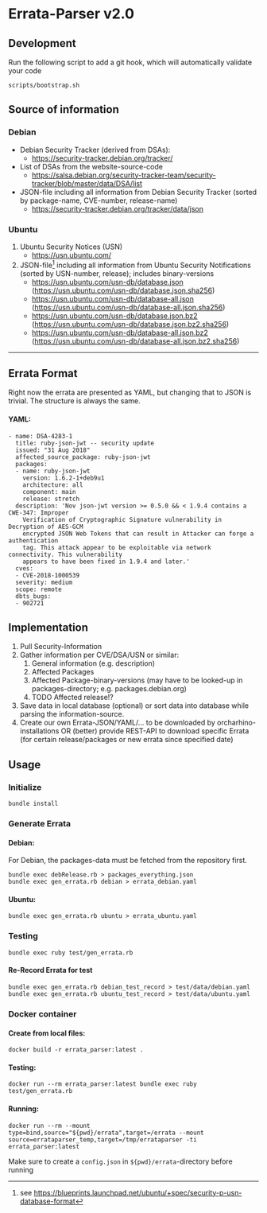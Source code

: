 # Errata-Parser v2.0

## Development

Run the following script to add a git hook, which will automatically validate your code

    scripts/bootstrap.sh

## Source of information

### Debian

* Debian Security Tracker (derived from DSAs):
  * <https://security-tracker.debian.org/tracker/>
* List of DSAs from the website-source-code
  * <https://salsa.debian.org/security-tracker-team/security-tracker/blob/master/data/DSA/list>
* JSON-file including all information from Debian Security Tracker (sorted by package-name, CVE-number, release-name)
  * <https://security-tracker.debian.org/tracker/data/json>

### Ubuntu

1. Ubuntu Security Notices (USN)
   * <https://usn.ubuntu.com/>
1. JSON-file[^ubuntujsonformat] including all information from Ubuntu Security Notifications (sorted by USN-number, release); includes binary-versions
   * <https://usn.ubuntu.com/usn-db/database.json> (<https://usn.ubuntu.com/usn-db/database.json.sha256>)
   * <https://usn.ubuntu.com/usn-db/database-all.json> (<https://usn.ubuntu.com/usn-db/database-all.json.sha256>)
   * <https://usn.ubuntu.com/usn-db/database.json.bz2> (<https://usn.ubuntu.com/usn-db/database.json.bz2.sha256>)
   * <https://usn.ubuntu.com/usn-db/database-all.json.bz2> (<https://usn.ubuntu.com/usn-db/database-all.json.bz2.sha256>)

---
[^ubuntujsonformat]: see <https://blueprints.launchpad.net/ubuntu/+spec/security-p-usn-database-format>


## Errata Format

Right now the errata are presented as YAML, but changing that to JSON is trivial.
The structure is always the same.

#### YAML:

    - name: DSA-4283-1
      title: ruby-json-jwt -- security update
      issued: "31 Aug 2018"
      affected_source_package: ruby-json-jwt
      packages:
      - name: ruby-json-jwt
        version: 1.6.2-1+deb9u1
        architecture: all
        component: main
        release: stretch
      description: 'Nov json-jwt version >= 0.5.0 && < 1.9.4 contains a CWE-347: Improper
        Verification of Cryptographic Signature vulnerability in Decryption of AES-GCM
        encrypted JSON Web Tokens that can result in Attacker can forge a authentication
        tag. This attack appear to be exploitable via network connectivity. This vulnerability
        appears to have been fixed in 1.9.4 and later.'
      cves:
      - CVE-2018-1000539
      severity: medium
      scope: remote
      dbts_bugs:
      - 902721

## Implementation

1. Pull Security-Information
1. Gather information per CVE/DSA/USN or similar:
   1. General information (e.g. description)
   1. Affected Packages
   1. Affected Package-binary-versions (may have to be looked-up in packages-directory; e.g. packages.debian.org)
   1. TODO Affected release!?
1. Save data in local database (optional) or sort data into database while parsing the information-source.
1. Create our own Errata-JSON/YAML/... to be downloaded by orcharhino-installations OR (better) provide REST-API to download specific Errata (for certain release/packages or new errata since specified date)


## Usage

### Initialize

    bundle install

### Generate Errata

#### Debian:

For Debian, the packages-data must be fetched from the repository first.

    bundle exec debRelease.rb > packages_everything.json
    bundle exec gen_errata.rb debian > errata_debian.yaml

#### Ubuntu:

    bundle exec gen_errata.rb ubuntu > errata_ubuntu.yaml


### Testing

    bundle exec ruby test/gen_errata.rb

#### Re-Record Errata for test

    bundle exec gen_errata.rb debian_test_record > test/data/debian.yaml
    bundle exec gen_errata.rb ubuntu_test_record > test/data/ubuntu.yaml

### Docker container

#### Create from local files:

    docker build -r errata_parser:latest .

#### Testing:

    docker run --rm errata_parser:latest bundle exec ruby test/gen_errata.rb

#### Running:

    docker run --rm --mount type=bind,source="${pwd}/errata",target=/errata --mount source=errataparser_temp,target=/tmp/errataparser -ti errata_parser:latest

Make sure to create a `config.json` in `${pwd}/errata`-directory before running
